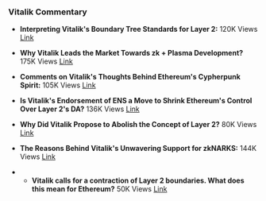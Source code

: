 ### Vitalik Commentary

- **Interpreting Vitalik's Boundary Tree Standards for Layer 2:** 120K Views   [Link](https://x.com/tmel0211/status/1719587614351913138)

- **Why Vitalik Leads the Market Towards zk + Plasma Development?** 175K Views   [Link](https://x.com/tmel0211/status/1724619640121495929)

- **Comments on Vitalik's Thoughts Behind Ethereum's Cypherpunk Spirit:** 105K Views  [Link](https://x.com/tmel0211/status/1740666090546684277)

- **Is Vitalik's Endorsement of ENS a Move to Shrink Ethereum's Control Over Layer 2's DA?** 136K Views   [Link](https://x.com/tmel0211/status/1742734316621418617)

- **Why Did Vitalik Propose to Abolish the Concept of Layer 2?** 80K Views   [Link](https://x.com/tmel0211/status/1747457520464261187)

- **The Reasons Behind Vitalik's Unwavering Support for zkNARKS:** 144K Views   [Link](https://x.com/tmel0211/status/1660528958113460224)

- - **Vitalik calls for a contraction of Layer 2 boundaries. What does this mean for Ethereum?** 50K Views  [Link]((https://x.com/tmel0211/status/1846817052780384641)) 
